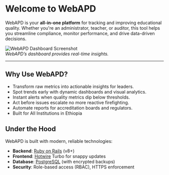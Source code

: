 # Welcome to WebAPD

WebAPD is your **all-in-one platform** for tracking and improving educational quality. Whether you're an administrator, teacher, or auditor, this tool helps you streamline compliance, monitor performance, and drive data-driven decisions.

![WebAPD Dashboard Screenshot](/screenshots/dashboard.png)  
_WebAPD’s dashboard provides real-time insights._

---

## Why Use WebAPD?

- Transform raw metrics into actionable insights for leaders.
- Spot trends early with dynamic dashboards and visual analytics.
- Instant alerts when quality metrics dip below thresholds.
- Act before issues escalate no more reactive firefighting.
- Automate reports for accreditation boards and regulators.
- Built for All Institutions in Ethiopia

## Under the Hood

WebAPD is built with modern, reliable technologies:

- **Backend**: [Ruby on Rails](https://rubyonrails.org/) (v8+)
- **Frontend**: [Hotwire](https://hotwired.dev/) Turbo for snappy updates
- **Database**: [PostgreSQL](https://www.postgresql.org/) (with encrypted backups)
- **Security**: Role-based access (RBAC), HTTPS enforcement
